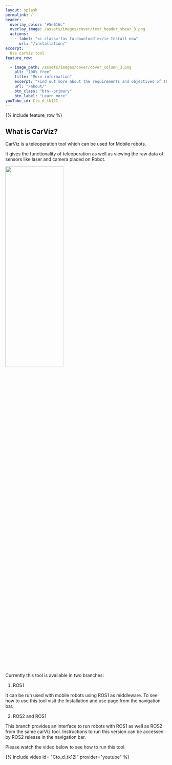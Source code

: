 ```yaml
---
layout: splash
permalink: /
header:
  overlay_color: "#5e616c"
  overlay_image: /assets/images/cover/test_header_shear_3.png
  actions:
    - label: "<i class='fas fa-download'></i> Install now"
      url: "/installation/"
excerpt: 
  Use carViz tool
feature_row:

  - image_path: /assets/images/cover/cover_column_3.png
    alt: "100% free"
    title: "More information"
    excerpt: "Find out more about the requirements and objectives of the project."
    url: "/about/"
    btn_class: "btn--primary"
    btn_label: "Learn more"   
youTube_id: Cto_d_tk12I
---
```


{% include feature_row %}


## What is CarViz?

CarViz is a teleoperation tool which can be used for Mobile robots.

It gives the functionality of teleoperation as well as viewing the raw data of sensors like laser and camera placed on Robot.

<img src="/assets/images/camvizdocs.png" width="60%" height="40%">

Currently this tool is available in two branches:

1. ROS1 

It can be run used with mobile robots using ROS1 as middleware. To see how to use this tool visit the Installation and use page from the navigation bar.

2. ROS2 and ROS1

This branch provides an interface to run robots with ROS1 as well as ROS2 from the same carViz tool. Instructions to run this version can be accessed by ROS2 release in the navigation bar. 

Please watch the video below to see how to run this tool.

{% include video id= "Cto_d_tk12I" provider="youtube" %}
